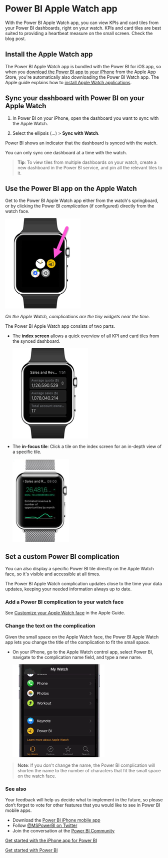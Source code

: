 <properties 
   pageTitle="Power BI Apple Watch app"
   description="Power BI Apple Watch app"
   services="powerbi" 
   documentationCenter="" 
   authors="maggiesMSFT" 
   manager="mblythe" 
   editor=""
   tags=""
   qualityFocus="no"
   qualityDate=""/>
 
<tags
   ms.service="powerbi"
   ms.devlang="NA"
   ms.topic="article"
   ms.tgt_pltfrm="NA"
   ms.workload="powerbi"
   ms.date="03/28/2016"
   ms.author="maggies"/>

# Power BI Apple Watch app

With the Power BI Apple Watch app, you can view KPIs and card tiles from your Power BI dashboards, right on your watch. KPIs and card tiles are best suited to providing a heartbeat measure on the small screen. Check the blog post.
 
## Install the Apple Watch app
The Power BI Apple Watch app is bundled with the Power BI for iOS app, so when you [download the Power BI app to your iPhone](http://go.microsoft.com/fwlink/?LinkId=522062 "Download the iPhone app") from the Apple App Store, you're automatically also downloading the Power BI Watch app. The Apple guide explains how to [install Apple Watch applications](https://support.apple.com/en-us/HT204784).

## Sync your dashboard with Power BI on your Apple Watch
1. In Power BI on your iPhone, open the dashboard you want to sync with the Apple Watch. 

2. Select the ellipsis (...) > **Sync with Watch**.

Power BI shows an indicator that the dashboard is synced with the watch.

You can only sync one dashboard at a time with the watch.

> **Tip**: To view tiles from multiple dashboards on your watch, create a new dashboard in the Power BI service, and pin all the relevant tiles to it.

## Use the Power BI app on the Apple Watch
Get to the Power BI Apple Watch app either from the watch's springboard, or by clicking the Power BI *complication* (if configured) directly from the watch face.

![](media/powerbi-mobile-apple-watch/pbi_aplwatch_complicatn240arrow.png)

*On the Apple Watch, complications are the tiny widgets near the time.* 

The Power BI Apple Watch app consists of two parts.

-   The **index screen** allows a quick overview of all KPI and card tiles from the synced dashboard.

    ![](media/powerbi-mobile-apple-watch/pbi_aplwatch_indexscreen240.png)

-   The **in-focus tile**: Click a tile on the index screen for an in-depth view of a specific tile.

    ![](media/powerbi-mobile-apple-watch/pbi_aplwatch_kpi.png)
 
## Set a custom Power BI complication
You can also display a specific Power BI tile directly on the Apple Watch face, so it's visible and accessible at all times.

The Power BI Apple Watch complication updates close to the time your data updates, keeping your needed information always up to date.

### Add a Power BI complication to your watch face

See [Customize your Apple Watch face](https://support.apple.com/en-us/HT205536) in the Apple Guide.

### Change the text on the complication
Given the small space on the Apple Watch face, the Power BI Apple Watch app lets you change the title of the complication to fit the small space.

-   On your iPhone, go to the Apple Watch control app, select Power BI, navigate to the complication name field, and type a new name.

    ![](media/powerbi-mobile-apple-watch/pbi_aplwatch_oniphone.png)

 
> **Note**: If you don't change the name, the Power BI complication will shorten the name to the number of characters that fit the small space on the watch face. 

### See also

Your feedback will help us decide what to implement in the future, so please don’t forget to vote for other features that you would like to see in Power BI mobile apps. 

-   Download the [Power BI iPhone mobile app](http://go.microsoft.com/fwlink/?LinkId=522062)
-   Follow [@MSPowerBI on Twitter](https://twitter.com/MSPowerBI)
-   Join the conversation at the [Power BI Community](http://community.powerbi.com/)

[Get started with the iPhone app for Power BI](powerbi-mobile-iphone-app-get-started.md)

[Get started with Power BI](powerbi-service-get-started.md)
